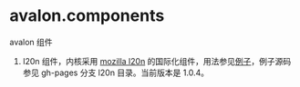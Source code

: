 # avalon.components

avalon 组件

1. l20n 组件，内核采用 [mozilla l20n](l20n.org) 的国际化组件，用法参见[例子](pinghe.github.io/avalon.components/l20n/examples/examples.html)，例子源码参见 gh-pages 分支 l20n 目录。当前版本是 1.0.4。
